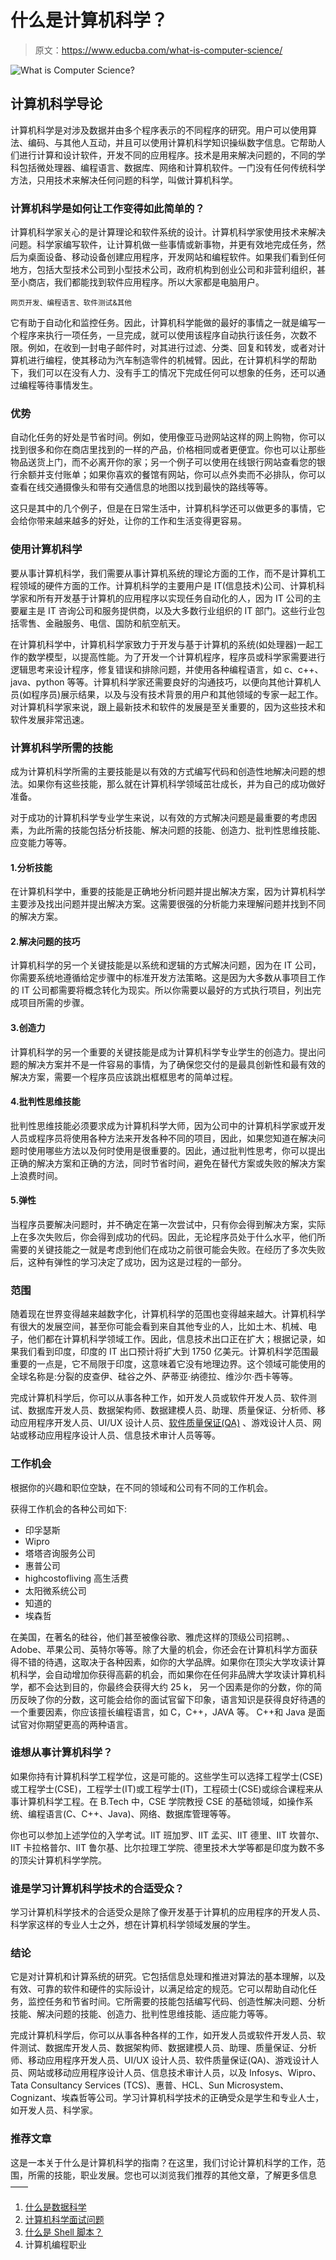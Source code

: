 # 什么是计算机科学？

> 原文：<https://www.educba.com/what-is-computer-science/>

![What is Computer Science?](img/78b0f275ae7155d102c3c65f8cd495c5.png)



## 计算机科学导论

计算机科学是对涉及数据并由多个程序表示的不同程序的研究。用户可以使用算法、编码、与其他人互动，并且可以使用计算机科学知识操纵数字信息。它帮助人们进行计算和设计软件，开发不同的应用程序。技术是用来解决问题的，不同的学科包括微处理器、编程语言、数据库、网络和计算机软件。一门没有任何传统科学方法，只用技术来解决任何问题的科学，叫做计算机科学。

### 计算机科学是如何让工作变得如此简单的？

计算机科学家关心的是计算理论和软件系统的设计。计算机科学家使用技术来解决问题。科学家编写软件，让计算机做一些事情或新事物，并更有效地完成任务，然后为桌面设备、移动设备创建应用程序，开发网站和编程软件。如果我们看到任何地方，包括大型技术公司到小型技术公司，政府机构到创业公司和非营利组织，甚至小商店，我们都能找到软件应用程序。所以大家都是电脑用户。

<small>网页开发、编程语言、软件测试&其他</small>

它有助于自动化和监控任务。因此，计算机科学能做的最好的事情之一就是编写一个程序来执行一项任务，一旦完成，就可以使用该程序自动执行该任务，次数不限。例如，在收到一封电子邮件时，对其进行过滤、分类、回复和转发，或者对计算机进行编程，使其移动为汽车制造零件的机械臂。因此，在计算机科学的帮助下，我们可以在没有人力、没有手工的情况下完成任何可以想象的任务，还可以通过编程等待事情发生。

### 优势

自动化任务的好处是节省时间。例如，使用像亚马逊网站这样的网上购物，你可以找到很多和你在商店里找到的一样的产品，价格相同或者更便宜。你也可以让那些物品送货上门，而不必离开你的家；另一个例子可以使用在线银行网站查看您的银行余额并支付账单；如果你喜欢的餐馆有网站，你可以点外卖而不必排队，你可以查看在线交通摄像头和带有交通信息的地图以找到最快的路线等等。

这只是其中的几个例子，但是在日常生活中，计算机科学还可以做更多的事情，它会给你带来越来越多的好处，让你的工作和生活变得更容易。

### 使用计算机科学

要从事计算机科学，我们需要从事计算机系统的理论方面的工作，而不是计算机工程领域的硬件方面的工作。计算机科学的主要用户是 IT(信息技术)公司、计算机科学家和所有开发基于计算机的应用程序以实现任务自动化的人，因为 IT 公司的主要雇主是 IT 咨询公司和服务提供商，以及大多数行业组织的 IT 部门。这些行业包括零售、金融服务、电信、国防和航空航天。

在计算机科学中，计算机科学家致力于开发与基于计算机的系统(如处理器)一起工作的数学模型，以提高性能。为了开发一个计算机程序，程序员或科学家需要进行逻辑思考来设计程序，修复错误和排除问题，并使用各种编程语言，如 c、c++、java、python 等等。计算机科学家还需要良好的沟通技巧，以便向其他计算机人员(如程序员)展示结果，以及与没有技术背景的用户和其他领域的专家一起工作。对计算机科学家来说，跟上最新技术和软件的发展是至关重要的，因为这些技术和软件发展非常迅速。

### 计算机科学所需的技能

成为计算机科学所需的主要技能是以有效的方式编写代码和创造性地解决问题的想法。如果你有这些技能，那么就在计算机科学领域茁壮成长，并为自己的成功做好准备。

对于成功的计算机科学专业学生来说，以有效的方式解决问题是最重要的考虑因素，为此所需的技能包括分析技能、解决问题的技能、创造力、批判性思维技能、应变能力等等。

#### 1.分析技能

在计算机科学中，重要的技能是正确地分析问题并提出解决方案，因为计算机科学主要涉及找出问题并提出解决方案。这需要很强的分析能力来理解问题并找到不同的解决方案。

#### 2.解决问题的技巧

计算机科学的另一个关键技能是以系统和逻辑的方式解决问题，因为在 IT 公司，你需要系统地遵循给定步骤中的标准开发方法策略。这是因为大多数从事项目工作的 IT 公司都需要将概念转化为现实。所以你需要以最好的方式执行项目，列出完成项目所需的步骤。

#### 3.创造力

计算机科学的另一个重要的关键技能是成为计算机科学专业学生的创造力。提出问题的解决方案并不是一件容易的事情，为了确保您交付的是最具创新性和最有效的解决方案，需要一个程序员应该跳出框框思考的简单过程。

#### 4.批判性思维技能

批判性思维技能必须要求成为计算机科学大师，因为公司中的计算机科学家或开发人员或程序员将使用各种方法来开发各种不同的项目，因此，如果您知道在解决问题时使用哪些方法以及何时使用是很重要的。因此，通过批判性思考，你可以提出正确的解决方案和正确的方法，同时节省时间，避免在替代方案或失败的解决方案上浪费时间。

#### 5.弹性

当程序员要解决问题时，并不确定在第一次尝试中，只有你会得到解决方案，实际上在多次失败后，你会得到成功的代码。因此，无论程序员处于什么水平，他们所需要的关键技能之一就是考虑到他们在成功之前很可能会失败。在经历了多次失败后，这种有弹性的学习决定了成功，因为这是过程的一部分。

### 范围

随着现在世界变得越来越数字化，计算机科学的范围也变得越来越大。计算机科学有很大的发展空间，甚至你可能会看到来自其他专业的人，比如土木、机械、电子，他们都在计算机科学领域工作。因此，信息技术出口正在扩大；根据记录，如果我们看到印度，印度的 IT 出口预计将扩大到 1750 亿美元。计算机科学范围最重要的一点是，它不局限于印度，这意味着它没有地理边界。这个领域可能使用的全球名称是:分裂的皮查伊、硅谷之外、萨蒂亚·纳德拉、维沙尔·西卡等等。

完成计算机科学后，你可以从事各种工作，如开发人员或软件开发人员、软件测试、数据库开发人员、数据架构师、数据建模人员、助理、质量保证、分析师、移动应用程序开发人员、UI/UX 设计人员、[软件质量保证(QA)](https://www.educba.com/software-quality-assurance/) 、游戏设计人员、网站或移动应用程序设计人员、信息技术审计人员等等。

### 工作机会

根据你的兴趣和职位空缺，在不同的领域和公司有不同的工作机会。

获得工作机会的各种公司如下:

*   印孚瑟斯
*   Wipro
*   塔塔咨询服务公司
*   惠普公司
*   highcostofliving 高生活费
*   太阳微系统公司
*   知道的
*   埃森哲

在美国，在著名的硅谷，他们甚至被像谷歌、雅虎这样的顶级公司招聘。、Adobe、苹果公司、英特尔等等。除了大量的机会，你还会在计算机科学方面获得不错的待遇，这取决于各种因素，如你的大学品牌。如果你在顶尖大学攻读计算机科学，会自动增加你获得高薪的机会，而如果你在任何非品牌大学攻读计算机科学，都不会达到目的，你最终会获得大约 25 k， 另一个因素是你的分数，你的简历反映了你的分数，这可能会给你的面试官留下印象，语言知识是获得良好待遇的一个重要因素，你应该擅长编程语言，如 C，C++，JAVA 等。 C++和 Java 是面试官对你期望更高的两种语言。

### 谁想从事计算机科学？

如果你持有计算机科学工程学位，这是可能的。这些学生可以选择工程学士(CSE)或工程学士(CSE)，工程学士(IT)或工程学士(IT)，工程硕士(CSE)或综合课程来从事计算机科学工程。在 B.Tech 中，CSE 学院教授 CSE 的基础领域，如操作系统、编程语言(C、C++、Java)、网络、数据库管理等等。

你也可以参加上述学位的入学考试。IIT 班加罗、IIT 孟买、IIT 德里、IIT 坎普尔、IIT 卡拉格普尔、IIT 鲁尔基、比尔拉理工学院、德里技术大学等都是印度为数不多的顶尖计算机科学学院。

### 谁是学习计算机科学技术的合适受众？

学习计算机科学技术的合适受众是除了像开发基于计算机的应用程序的开发人员、科学家这样的专业人士之外，想在计算机科学领域发展的学生。

### 结论

它是对计算机和计算系统的研究。它包括信息处理和推进对算法的基本理解，以及有效、可靠的软件和硬件的实际设计，以满足给定的规范。它可以帮助自动化任务，监控任务和节省时间。它所需要的技能包括编写代码、创造性解决问题、分析技能、解决问题的技能、创造力、批判性思维技能、适应能力等等。

完成计算机科学后，你可以从事各种各样的工作，如开发人员或软件开发人员、软件测试、数据库开发人员、数据架构师、数据建模人员、助理、质量保证、分析师、移动应用程序开发人员、UI/UX 设计人员、软件质量保证(QA)、游戏设计人员、网站或移动应用程序设计人员、信息技术审计人员，以及 Infosys、Wipro、Tata Consultancy Services (TCS)、惠普、HCL、Sun Microsystem、Cognizant、埃森哲等公司。学习计算机科学技术的正确受众是学生和专业人士，如开发人员、科学家。

### 推荐文章

这是一本关于什么是计算机科学的指南？在这里，我们讨论计算机科学的工作，范围，所需的技能，职业发展。您也可以浏览我们推荐的其他文章，了解更多信息——

1.  [什么是数据科学](https://www.educba.com/what-is-data-science/)
2.  [计算机科学面试问题](https://www.educba.com/computer-science-interview-questions/)
3.  [什么是 Shell 脚本？](https://www.educba.com/what-is-shell-scripting/)
4.  计算机编程职业





